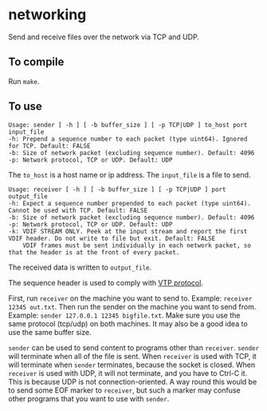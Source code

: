 # networking
Send and receive files over the network via TCP and UDP. 

## To compile

Run `make`.

## To use

```
Usage: sender [ -h ] [ -b buffer_size ] [ -p TCP|UDP ] to_host port input_file
-h: Prepend a sequence number to each packet (type uint64). Ignored for TCP. Default: FALSE
-b: Size of network packet (excluding sequence number). Default: 4096
-p: Network protocol, TCP or UDP. Default: UDP
```

The `to_host` is a host name or ip address. The `input_file` is a file to send.
```
Usage: receiver [ -h ] [ -b buffer_size ] [ -p TCP|UDP ] port output_file
-h: Expect a sequence number prepended to each packet (type uint64). Cannot be used with TCP. Default: FALSE
-b: Size of network packet (excluding sequence number). Default: 4096
-p: Network protocol, TCP or UDP. Default: UDP
-k: VDIF STREAM ONLY. Peek at the input stream and report the first VDIF header. Do not write to file but exit. Default: FALSE
    VDIF frames must be sent individually in each network packet, so that the header is at the front of every packet.
```
The received data is written to `output_file`.

The sequence header is used to comply with [VTP protocol](https://vlbi.org/wp-content/uploads/2019/03/2012.10.16_VTP_0.9.7.pdf).

First, run `receiver` on the machine you want to send to. Example: `receiver 12345 out.txt`. Then run the sender on the machine you want to send from. Example: `sender 127.0.0.1 12345 bigfile.txt`. Make sure you use the same protocol (tcp/udp) on both machines. It may also be a good idea to use the same buffer size.

`sender` can be used to send content to  programs other than `receiver`. `sender` will terminate when all of the file is sent. When  `receiver` is used with TCP, it will terminate when `sender` terminates, because the socket is closed. When `receiver` is used with UDP, it will not terminate, and you have to Ctrl-C it. This is because UDP is not connection-oriented. A way round this would be to send some EOF marker to `receiver`, but such a marker may confuse other programs that you want to use with `sender`.

